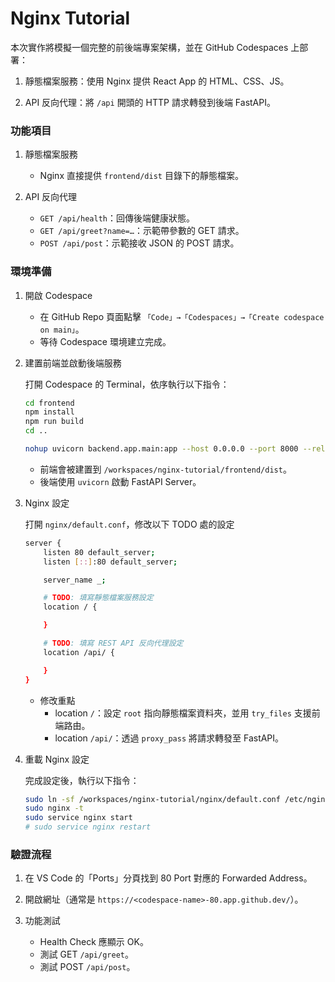 # Nginx Tutorial

本次實作將模擬一個完整的前後端專案架構，並在 GitHub Codespaces 上部署：

1. 靜態檔案服務：使用 Nginx 提供 React App 的 HTML、CSS、JS。

2. API 反向代理：將 `/api` 開頭的 HTTP 請求轉發到後端 FastAPI。

### 功能項目

1. 靜態檔案服務

   - Nginx 直接提供 `frontend/dist` 目錄下的靜態檔案。

2. API 反向代理

   - `GET /api/health`：回傳後端健康狀態。
   - `GET /api/greet?name=…`：示範帶參數的 GET 請求。
   - `POST /api/post`：示範接收 JSON 的 POST 請求。

### 環境準備

1.  開啟 Codespace

    - 在 GitHub Repo 頁面點擊 `「Code」→「Codespaces」→「Create codespace on main」`。
    - 等待 Codespace 環境建立完成。

2.  建置前端並啟動後端服務

    打開 Codespace 的 Terminal，依序執行以下指令：

    ```bash
    cd frontend
    npm install
    npm run build
    cd ..

    nohup uvicorn backend.app.main:app --host 0.0.0.0 --port 8000 --reload > /dev/null 2>&1 &
    ```

    - 前端會被建置到 `/workspaces/nginx-tutorial/frontend/dist`。
    - 後端使用 `uvicorn` 啟動 FastAPI Server。

3.  Nginx 設定

    打開 `nginx/default.conf`，修改以下 TODO 處的設定

    ```bash
    server {
        listen 80 default_server;
        listen [::]:80 default_server;

        server_name _;

        # TODO: 填寫靜態檔案服務設定
        location / {

        }

        # TODO: 填寫 REST API 反向代理設定
        location /api/ {

        }
    }
    ```

    - 修改重點
      - location `/`：設定 `root` 指向靜態檔案資料夾，並用 `try_files` 支援前端路由。
      - location `/api/`：透過 `proxy_pass` 將請求轉發至 FastAPI。

4.  重載 Nginx 設定

    完成設定後，執行以下指令：

    ```bash
    sudo ln -sf /workspaces/nginx-tutorial/nginx/default.conf /etc/nginx/sites-enabled/default
    sudo nginx -t
    sudo service nginx start
    # sudo service nginx restart
    ```

### 驗證流程

1. 在 VS Code 的「Ports」分頁找到 80 Port 對應的 Forwarded Address。
2. 開啟網址（通常是 `https://<codespace-name>-80.app.github.dev/`）。
3. 功能測試

   - Health Check 應顯示 OK。
   - 測試 GET `/api/greet`。
   - 測試 POST `/api/post`。
